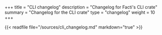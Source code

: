 +++
title = "CLI changelog"
description = "Changelog for Facti's CLI crate"
summary = "Changelog for the CLI crate"
type = "changelog"
weight = 10
+++

{{< readfile file="/sources/cli_changelog.md" markdown="true" >}}
